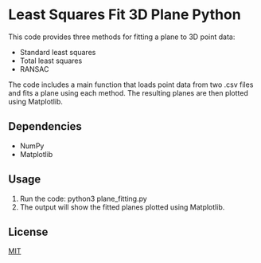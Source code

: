 # Least Squares Fit 3D Plane Python
This code provides three methods for fitting a plane to 3D point data:

- Standard least squares
- Total least squares
- RANSAC

The code includes a main function that loads point data from two .csv files and fits a plane using each method. The resulting planes are then plotted using Matplotlib.

## Dependencies
- NumPy
- Matplotlib

## Usage
1. Run the code: python3 plane_fitting.py
2. The output will show the fitted planes plotted using Matplotlib.

## License
[MIT](https://choosealicense.com/licenses/mit/)